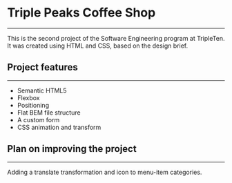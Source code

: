 # Triple Peaks Coffee Shop

---

This is the second project of the Software Engineering program at TripleTen. It was created using HTML and CSS, based on the design brief.

## Project features

---

- Semantic HTML5
- Flexbox
- Positioning
- Flat BEM file structure
- A custom form
- CSS animation and transform

## Plan on improving the project

---

Adding a translate transformation and icon to menu-item categories.
